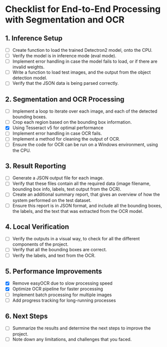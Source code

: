 # Checklist for End-to-End Processing with Segmentation and OCR

## 1. Inference Setup

- [ ] Create function to load the trained Detectron2 model, onto the CPU.
- [ ] Verify the model is in inference mode (eval mode).
- [ ] Implement error handling in case the model fails to load, or if there are invalid weights.
- [ ] Write a function to load test images, and the output from the object detection model.
- [ ] Verify that the JSON data is being parsed correctly.

## 2. Segmentation and OCR Processing

- [ ] Implement a loop to iterate over each image, and each of the detected bounding boxes.
- [ ] Crop each region based on the bounding box information.
- [x] Using Tesseract v5 for optimal performance
- [ ] Implement error handling in case OCR fails.
- [ ] Implement a method for cleaning the output of OCR.
- [ ] Ensure the code for OCR can be run on a Windows environment, using the CPU.

## 3. Result Reporting

- [ ] Generate a JSON output file for each image.
- [ ] Verify that these files contain all the required data (image filename, bounding box info, labels, text output from the OCR).
- [ ] Create an additional summary report, that gives an overview of how the system performed on the test dataset.
- [ ] Ensure this report is in JSON format, and include all the bounding boxes, the labels, and the text that was extracted from the OCR model.

## 4. Local Verification
  - [ ] Verify the outputs in a visual way, to check for all the different components of the project.
  - [ ] Verify that all the bounding boxes are correct.
  - [ ] Verify the labels, and text from the OCR.

## 5. Performance Improvements
  - [x] Remove easyOCR due to slow processing speed
  - [x] Optimize OCR pipeline for faster processing
  - [ ] Implement batch processing for multiple images
  - [ ] Add progress tracking for long-running processes

## 6. Next Steps
  - [ ] Summarize the results and determine the next steps to improve the project.
  - [ ] Note down any limitations, and challenges that you faced.